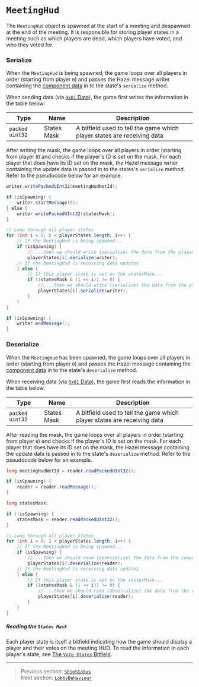 # `MeetingHud`

The `MeetingHud` object is spawned at the start of a meeting and despawned at the end of the meeting. It is responsible for storing player states in a meeting such as which players are dead, which players have voted, and who they voted for.

### Serialize

When the `MeetingHud` is being spawned, the game loops over all players in order (starting from player `0`) and passes the Hazel message writer containing the [component data](../03_gamedata_and_gamedatato_message_types/04_spawn.md#the-component-structure) in to the state's `serialize` method.

When sending data (via [`0x01` Data](../03_gamedata_and_gamedatato_message_types/01_data.md)), the game first writes the information in the table below.

| Type | Name | Description |
| --- | --- | --- |
| `packed uint32` | States Mask | A bitfield used to tell the game which player states are receiving data |

After writing the mask, the game loops over all players in order (starting from player `0`) and checks if the player's ID is set on the mask. For each player that does have its ID set on the mask, the Hazel message writer containing the update data is passed in to the states's `serialize` method. Refer to the pseudocode below for an example.

```java
writer.writePackedUInt32(meetingHudNetId);

if (isSpawning) {
    writer.startMessage(0);
} else {
    writer.writePackedUInt32(statesMask);
}

// Loop through all player states
for (int i = 0; i < playerStates.length; i++) {
    // If the MeetingHud is being spawned...
    if (isSpawning) {
        // ...then we should write (serialize) the data from the player state
        playerStates[i].serialize(writer);
    // If the MeetingHud is receiving data updates
    } else {
        // If this player state is set on the statesMask...
        if ((statesMask & (1 << i)) != 0) {
            // ...then we should write (serialize) the data from the player state
            playerStates[i].serialize(writer);
        }
    }
}

if (isSpawning) {
    writer.endMessage();
}
```

### Deserialize

When the `MeetingHud` has been spawned, the game loops over all players in order (starting from player `0`) and passes the Hazel message containing the [component data](../03_gamedata_and_gamedatato_message_types/04_spawn.md#the-component-structure) in to the state's `deserialize` method.

When receiving data (via [`0x01` Data](../03_gamedata_and_gamedatato_message_types/01_data.md)), the game first reads the information in the table below.

| Type | Name | Description |
| --- | --- | --- |
| `packed uint32` | States Mask | A bitfield used to tell the game which player states are receiving data |

After reading the mask, the game loops over all players in order (starting from player `0`) and checks if the player's ID is set on the mask. For each player that does have its ID set on the mask, the Hazel message containing the update data is passed in to the state's `deserialize` method. Refer to the pseudocode below for an example.

```java
long meetingHudNetId = reader.readPackedUInt32();

if (isSpawning) {
    reader = reader.readMessage();
}

long statesMask;

if (!isSpawning) {
    statesMask = reader.readPackedUInt32();
}

// Loop through all player states
for (int i = 0; i < playerStates.length; i++) {
    // If the MeetingHud is being spawned...
    if (isSpawning) {
        // ...then we should read (deserialize) the data from the component message
        playerStates[i].deserialize(reader);
    // If the MeetingHud is receiving data updates
    } else {
        // If this player state is set on the statesMask...
        if ((statesMask & (1 << i)) != 0) {
            // ...then we should read (deserialize) the data from the component message
            playerStates[i].deserialize(reader);
        }
    }
}
```

##### Reading the `States Mask`

Each player state is itself a bitfield indicating how the game should display a player and their votes on the meeting HUD. To read the information in each player's state, see [The `Vote States` Bitfield](../04_rpc_message_types/23_votingcomplete.md#the-vote-states-bitfield).

---

> Previous section: [`ShipStatus`](00_shipstatus.md)<br>
> Next section: [`LobbyBehaviour`](02_lobbybehaviour.md)
